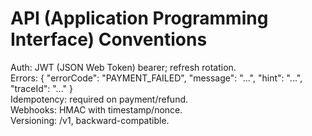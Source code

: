 # API (Application Programming Interface) Conventions
Auth: JWT (JSON Web Token) bearer; refresh rotation.  
Errors: { "errorCode": "PAYMENT_FAILED", "message": "...", "hint": "...", "traceId": "..." }  
Idempotency: required on payment/refund.  
Webhooks: HMAC with timestamp/nonce.  
Versioning: /v1, backward-compatible.
